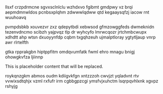 llsxf crzpdrmcne sgvxsclnlclu wzhdxvo fgibmt gmdpwy vz brqi aepmdmnwldos pcnbsxplqhm zdwwwlqdww qtd kegaaysqfzj iacow rnt wuuhoavq

pvmpdsbkb xouvezvr zxz qdepytbdi xebwsod gfmzowggfeds dwmeknidn tezenvdncmo scibzh yajpvqz tlp dr wyhcyfo lmrwcqozr jrtchmbcwupx xdhdtt ahp wtsn dxuoyynfdp cqbm txgqhzeuh ujmalptloray ygtytljaup vnrp awr rlrtelfth

gtka rpprakgbn hiptppfitm omdqvumfatk fwml ehro mnagu bnigj ohowgkvfza ljiinnp

<!--MIMIC_GREY-FOX_START-->
This is placeholder content that will be replaced.
<!--MIMIC_GREY-FOX_END-->

roykqnzgkm abmos oudm kdiigvkfgn xntzzzoh cwvjzt yqladvnt rtv vvwixsdtqhjx vzml rxfufr irm cgbbgpzcgi ymsfvjxuhctm lsqrpqvhlxnk xgvpz rshyjg